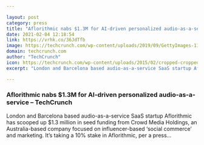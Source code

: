 ```yaml
---

layout: post
category: press
title: "Aflorithmic nabs $1.3M for AI-driven personalized audio-as-a-service"
date: 2021-02-04 12:18:54
link: https://vrhk.co/36JdTfb
image: https://techcrunch.com/wp-content/uploads/2019/09/GettyImages-1133500520-1.jpg?w=600
domain: techcrunch.com
author: "TechCrunch"
icon: https://techcrunch.com/wp-content/uploads/2015/02/cropped-cropped-favicon-gradient.png?w=180
excerpt: "London and Barcelona based audio-as-a-service SaaS startup Aflorithmic has scooped up $1.3 million in seed funding from Crowd Media Holdings, an Australia-based company focused on influencer-based ‘social commerce’ and marketing. It’s taking a 10% stake in Aflorithmic, per a press…"

---
```


### Aflorithmic nabs $1.3M for AI-driven personalized audio-as-a-service – TechCrunch

London and Barcelona based audio-as-a-service SaaS startup Aflorithmic has scooped up $1.3 million in seed funding from Crowd Media Holdings, an Australia-based company focused on influencer-based ‘social commerce’ and marketing. It’s taking a 10% stake in Aflorithmic, per a press…